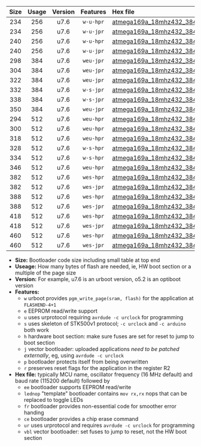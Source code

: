 |Size|Usage|Version|Features|Hex file|
|:-:|:-:|:-:|:-:|:--|
|234|256|u7.6|`w-u-hpr`|[atmega169a_18mhz432_38400bps_ur.hex](https://raw.githubusercontent.com/stefanrueger/urboot/main/atmega169a_18mhz432_38400bps_ur.hex)|
|234|256|u7.6|`w-u-jpr`|[atmega169a_18mhz432_38400bps_ur_vbl.hex](https://raw.githubusercontent.com/stefanrueger/urboot/main/atmega169a_18mhz432_38400bps_ur_vbl.hex)|
|240|256|u7.6|`w-u-hpr`|[atmega169a_18mhz432_38400bps_lednop_ur.hex](https://raw.githubusercontent.com/stefanrueger/urboot/main/atmega169a_18mhz432_38400bps_lednop_ur.hex)|
|240|256|u7.6|`w-u-jpr`|[atmega169a_18mhz432_38400bps_lednop_ur_vbl.hex](https://raw.githubusercontent.com/stefanrueger/urboot/main/atmega169a_18mhz432_38400bps_lednop_ur_vbl.hex)|
|298|384|u7.6|`weu-jpr`|[atmega169a_18mhz432_38400bps_ee_ur_vbl.hex](https://raw.githubusercontent.com/stefanrueger/urboot/main/atmega169a_18mhz432_38400bps_ee_ur_vbl.hex)|
|304|384|u7.6|`weu-jpr`|[atmega169a_18mhz432_38400bps_ee_lednop_ur_vbl.hex](https://raw.githubusercontent.com/stefanrueger/urboot/main/atmega169a_18mhz432_38400bps_ee_lednop_ur_vbl.hex)|
|322|384|u7.6|`weu-jpr`|[atmega169a_18mhz432_38400bps_ee_lednop_fr_ur_vbl.hex](https://raw.githubusercontent.com/stefanrueger/urboot/main/atmega169a_18mhz432_38400bps_ee_lednop_fr_ur_vbl.hex)|
|332|384|u7.6|`w-s-jpr`|[atmega169a_18mhz432_38400bps_vbl.hex](https://raw.githubusercontent.com/stefanrueger/urboot/main/atmega169a_18mhz432_38400bps_vbl.hex)|
|338|384|u7.6|`w-s-jpr`|[atmega169a_18mhz432_38400bps_lednop_vbl.hex](https://raw.githubusercontent.com/stefanrueger/urboot/main/atmega169a_18mhz432_38400bps_lednop_vbl.hex)|
|350|384|u7.6|`weu-jpr`|[atmega169a_18mhz432_38400bps_ee_lednop_fr_ce_ur_vbl.hex](https://raw.githubusercontent.com/stefanrueger/urboot/main/atmega169a_18mhz432_38400bps_ee_lednop_fr_ce_ur_vbl.hex)|
|294|512|u7.6|`weu-hpr`|[atmega169a_18mhz432_38400bps_ee_ur.hex](https://raw.githubusercontent.com/stefanrueger/urboot/main/atmega169a_18mhz432_38400bps_ee_ur.hex)|
|300|512|u7.6|`weu-hpr`|[atmega169a_18mhz432_38400bps_ee_lednop_ur.hex](https://raw.githubusercontent.com/stefanrueger/urboot/main/atmega169a_18mhz432_38400bps_ee_lednop_ur.hex)|
|318|512|u7.6|`weu-hpr`|[atmega169a_18mhz432_38400bps_ee_lednop_fr_ur.hex](https://raw.githubusercontent.com/stefanrueger/urboot/main/atmega169a_18mhz432_38400bps_ee_lednop_fr_ur.hex)|
|328|512|u7.6|`w-s-hpr`|[atmega169a_18mhz432_38400bps.hex](https://raw.githubusercontent.com/stefanrueger/urboot/main/atmega169a_18mhz432_38400bps.hex)|
|334|512|u7.6|`w-s-hpr`|[atmega169a_18mhz432_38400bps_lednop.hex](https://raw.githubusercontent.com/stefanrueger/urboot/main/atmega169a_18mhz432_38400bps_lednop.hex)|
|346|512|u7.6|`weu-hpr`|[atmega169a_18mhz432_38400bps_ee_lednop_fr_ce_ur.hex](https://raw.githubusercontent.com/stefanrueger/urboot/main/atmega169a_18mhz432_38400bps_ee_lednop_fr_ce_ur.hex)|
|382|512|u7.6|`wes-hpr`|[atmega169a_18mhz432_38400bps_ee.hex](https://raw.githubusercontent.com/stefanrueger/urboot/main/atmega169a_18mhz432_38400bps_ee.hex)|
|382|512|u7.6|`wes-jpr`|[atmega169a_18mhz432_38400bps_ee_vbl.hex](https://raw.githubusercontent.com/stefanrueger/urboot/main/atmega169a_18mhz432_38400bps_ee_vbl.hex)|
|388|512|u7.6|`wes-hpr`|[atmega169a_18mhz432_38400bps_ee_lednop.hex](https://raw.githubusercontent.com/stefanrueger/urboot/main/atmega169a_18mhz432_38400bps_ee_lednop.hex)|
|388|512|u7.6|`wes-jpr`|[atmega169a_18mhz432_38400bps_ee_lednop_vbl.hex](https://raw.githubusercontent.com/stefanrueger/urboot/main/atmega169a_18mhz432_38400bps_ee_lednop_vbl.hex)|
|418|512|u7.6|`wes-hpr`|[atmega169a_18mhz432_38400bps_ee_lednop_fr.hex](https://raw.githubusercontent.com/stefanrueger/urboot/main/atmega169a_18mhz432_38400bps_ee_lednop_fr.hex)|
|418|512|u7.6|`wes-jpr`|[atmega169a_18mhz432_38400bps_ee_lednop_fr_vbl.hex](https://raw.githubusercontent.com/stefanrueger/urboot/main/atmega169a_18mhz432_38400bps_ee_lednop_fr_vbl.hex)|
|460|512|u7.6|`wes-hpr`|[atmega169a_18mhz432_38400bps_ee_lednop_fr_ce.hex](https://raw.githubusercontent.com/stefanrueger/urboot/main/atmega169a_18mhz432_38400bps_ee_lednop_fr_ce.hex)|
|460|512|u7.6|`wes-jpr`|[atmega169a_18mhz432_38400bps_ee_lednop_fr_ce_vbl.hex](https://raw.githubusercontent.com/stefanrueger/urboot/main/atmega169a_18mhz432_38400bps_ee_lednop_fr_ce_vbl.hex)|

- **Size:** Bootloader code size including small table at top end
- **Useage:** How many bytes of flash are needed, ie, HW boot section or a multiple of the page size
- **Version:** For example, u7.6 is an urboot version, o5.2 is an optiboot version
- **Features:**
  + `w` urboot provides `pgm_write_page(sram, flash)` for the application at `FLASHEND-4+1`
  + `e` EEPROM read/write support
  + `u` uses urprotocol requiring `avrdude -c urclock` for programming
  + `s` uses skeleton of STK500v1 protocol; `-c urclock` and `-c arduino` both work
  + `h` hardware boot section: make sure fuses are set for reset to jump to boot section
  + `j` vector bootloader: uploaded applications *need to be patched externally*, eg, using `avrdude -c urclock`
  + `p` bootloader protects itself from being overwritten
  + `r` preserves reset flags for the application in the register R2
- **Hex file:** typically MCU name, oscillator frequency (16 MHz default) and baud rate (115200 default) followed by
  + `ee` bootloader supports EEPROM read/write
  + `lednop` "template" bootloader contains `mov rx,rx` nops that can be replaced to toggle LEDs
  + `fr` bootloader provides non-essential code for smoother error handing
  + `ce` bootloader provides a chip erase command
  + `ur` uses urprotocol and requires `avrdude -c urclock` for programming
  + `vbl` vector bootloader: set fuses to jump to reset, not the HW boot section
